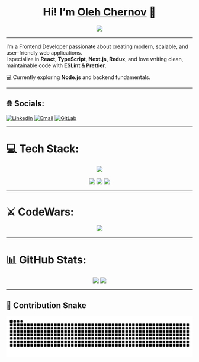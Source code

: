 <h1 align="center">
  Hi! I’m <a href="https://www.linkedin.com/in/oleh-chernov-9ab27a262/" target="_blank">Oleh Chernov</a> 👋
</h1>

<p align="center">
  <img src="https://readme-typing-svg.demolab.com?font=Fira+Code&pause=1000&color=00C7B7&center=true&vCenter=true&width=600&lines=Frontend+Developer;React+%7C+TypeScript+%7C+Next.js;Focus+on+Clean+Code;Always+Learning+New+Things" />
</p>

---

I’m a Frontend Developer passionate about creating modern, scalable, and user-friendly web applications.  
I specialize in **React, TypeScript, Next.js, Redux**, and love writing clean, maintainable code with **ESLint & Prettier**.  

💻 Currently exploring **Node.js** and backend fundamentals.  

---

## 🌐 Socials:
[![LinkedIn](https://img.shields.io/badge/LinkedIn-%230077B5.svg?logo=linkedin&logoColor=white)](https://www.linkedin.com/in/oleh-chernov-9ab27a262/) 
[![Email](https://img.shields.io/badge/Email-D14836?logo=gmail&logoColor=white)](mailto:oleh.chernov.fs@gmail.com)
[![GitLab](https://img.shields.io/badge/GitLab-FCA121?logo=gitlab&logoColor=white)](https://gitlab.com/oleh.chernov.fs)

---

# 💻 Tech Stack:
<p align="center">
  <img src="https://skillicons.dev/icons?i=html,css,js,ts,react,nextjs,redux,tailwind,sass,materialui,vite,git,github,figma,postgres" />
</p>
<p align="center">
  <img src="https://img.shields.io/badge/ESLint-4B3263?style=for-the-badge&logo=eslint&logoColor=white" />
  <img src="https://img.shields.io/badge/Prettier-F7B93E?style=for-the-badge&logo=prettier&logoColor=black" />
  <img src="https://skillicons.dev/icons?i=npm,gulp,babel,postman" />
</p>

---

# ⚔️ CodeWars:
<p align="center">
  <img src="https://www.codewars.com/users/Nineuito/badges/large" />
</p>

---

# 📊 GitHub Stats:
<div align="center">
  <img src="https://github-readme-stats.vercel.app/api?username=nineuito&theme=tokyonight&hide_border=false&include_all_commits=true&count_private=true" height="200"/>
  <img src="https://github-readme-stats.vercel.app/api/top-langs/?username=nineuito&theme=tokyonight&layout=compact&hide_border=false" height="200"/>
</div>

---

## 🐍 Contribution Snake
<p align="center">
  <img src="https://github.com/nineuito/nineuito/blob/output/github-contribution-grid-snake-dark.svg" alt="snake animation" />
</p>
